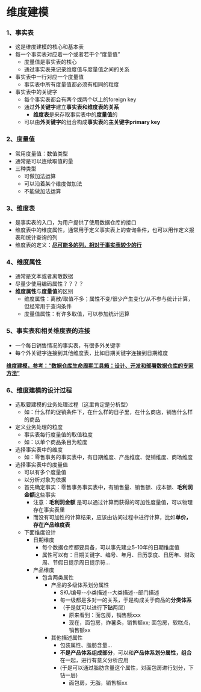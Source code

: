 # 维度建模

### 1、事实表

- 这是维度建模的核心和基本表
- 每一个事实表对应着一个或者若干个“度量值”
  - 度量值是事实表的核心
  - 通过事实表来记录维度值与度量值之间的关系
- 事实表中一行对应一个度量值
  - 事实表中所有度量值都必须有相同的粒度
- 事实表中的关键字
  - 每个事实表都会有两个或两个以上的foreign key
  - 通过**外关键字**建立**事实表和维度表的关系**
    - **维度表**是来存取事实表中的**度量值**的
  - 可以由**外关键字**的组合构成**事实表**的**主关键字primary key**

### 2、度量值

- 常用度量值：数值类型
- 通常是可以连续取值的量
- 三种类型
  - 可做加法运算
  - 可以沿着某个维度做加法
  - 不能做加法运算

### 3、维度表

- 是事实表的入口，为用户提供了使用数据仓库的接口
- 维度表中的维度属性，通常用于定义事实表上的查询条件，也可以用作定义报表和统计查询的列
- 维度表的定义：**<u>尽可能多的列，相对于事实表较少的行</u>**

### 4、维度属性

- 通常是文本或者离散数据
- 尽量少使用编码属性？？？？
- **维度属性**与**度量值**的区别
  - 维度属性：离散/取值不多；属性不变/很少产生变化/从不参与统计计算，但经常用于查询条件
  - 度量值属性：有许多取值，可以参加统计运算

### 5、事实表和相关维度表的连接

- 一个每日销售情况的事实表，有很多外关键字
- 每个外关键字连接到其他维度表，比如日期关键字连接到日期维度



**<u>维度建模，参考：“数据仓库生命周期工具箱：设计、开发和部署数据仓库的专家方法”</u>**



### 6、维度建模的设计过程

- 选取要建模的业务处理过程（这里肯定是分析型）
  - 如：什么样的促销条件下，在什么样的日子里，在什么商店，销售什么样的商品
- 定义业务处理的粒度
  - 事实表每行度量值的取值粒度
  - 如：以单个商品条目为粒度
- 选择事实表中的维度
  - 如：零售事务的事实表中，有日期维度、产品维度、促销维度、商场维度
- 选择事实表中的度量值
  - 可以有多个度量值
  - 以分析对象为依据
  - 首先确定事实：零售事务事实表中，有销售量、销售额、成本额、**毛利润金额**这些事实
    - 注意：**毛利润金额** 是可以通过计算而获得的可加性度量值，可以物理存在事实表里
    - 而没有可加性的计算结果，应该由访问过程中进行计算，比如**单价，存在产品维度表**
  - 下面维度设计
    - 日期维度
      - 每个数据仓库都要具备，可以事先建立5-10年的日期维度值
      - 属性可以有：日期关键字、编号、年月、日历季度、日历年、财政周、节假日提示周日提示符...
    - 产品维度
      - 包含两类属性
        - 产品的多级体系划分属性
          - SKU编号--小类描述--大类描述--部门描述
          - 每一级都是多对一的关系，于是构成关于商品的**分类体系**
          - （于是就可以进行**下钻**两层）
            - 原来看到：面包房，销售额xxx
            - 现在，面包房，炸薯条，销售额xx; 面包房，软糕点，销售额xx
        - 其他描述属性
          - 包装属性、脂肪含量...
          - **不是产品体系组成部分**，可以和**产品体系划分属性，组合**在一起，进行有意义分析应用
          - (于是可以通过脂肪含量这个属性，对面包房进行划分，下钻一层)
            - 面包房，无脂，销售额xx







